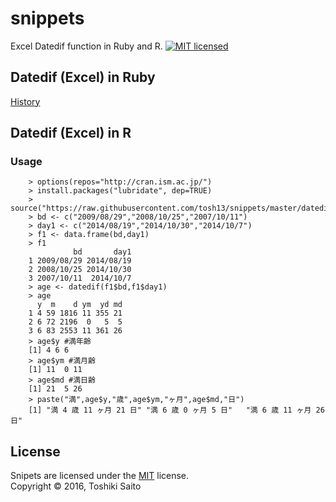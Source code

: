 snippets
======
Excel Datedif function in Ruby and R.
[![MIT licensed][shield-license]](#)


Datedif (Excel) in Ruby
-----------------------
[History](http://saitotoshiki.com/blog/2011/09/excel_datedif_by_ruby_rails)

Datedif (Excel) in R
------------------------
### Usage
```
    > options(repos="http://cran.ism.ac.jp/")
    > install.packages("lubridate", dep=TRUE)
    > source("https://raw.githubusercontent.com/tosh13/snippets/master/datedif.R")
    > bd <- c("2009/08/29","2008/10/25","2007/10/11")
    > day1 <- c("2014/08/19","2014/10/30","2014/10/7")
    > f1 <- data.frame(bd,day1)
    > f1
              bd       day1
    1 2009/08/29 2014/08/19
    2 2008/10/25 2014/10/30
    3 2007/10/11  2014/10/7
    > age <- datedif(f1$bd,f1$day1)
    > age
      y  m    d ym  yd md
    1 4 59 1816 11 355 21
    2 6 72 2196  0   5  5
    3 6 83 2553 11 361 26
    > age$y #満年齢
    [1] 4 6 6
    > age$ym #満月齢
    [1] 11  0 11
    > age$md #満日齢
    [1] 21  5 26
    > paste("満",age$y,"歳",age$ym,"ヶ月",age$md,"日")
    [1] "満 4 歳 11 ヶ月 21 日" "満 6 歳 0 ヶ月 5 日"   "満 6 歳 11 ヶ月 26 日"
```

License
-------
Snipets are licensed under the [MIT](#) license.  
Copyright &copy; 2016, Toshiki Saito

[shield-license]: https://img.shields.io/badge/license-MIT-blue.svg
[AECalc]: https://github.com/nnh/AECalc/blob/master/AECalc.xlsm?raw=true
